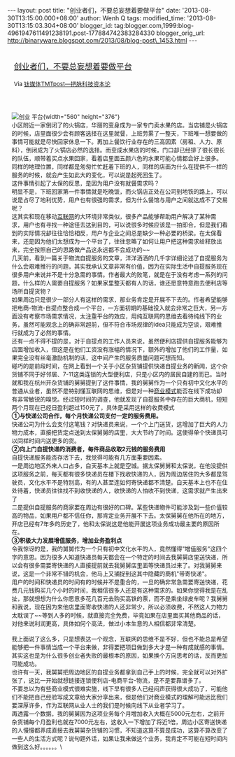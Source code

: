 --- layout: post title: "创业者们，不要总妄想着要做平台" date:
'2013-08-30T13:15:00.000+08:00' author: Wenh Q tags: modified\_time:
'2013-08-30T13:15:03.304+08:00' blogger\_id:
tag:blogger.com,1999:blog-4961947611491238191.post-177884742383284330
blogger\_orig\_url:
http://binaryware.blogspot.com/2013/08/blog-post\_1453.html ---
<div style="margin: 10px; padding: 5px;">

<div style="font-size: 18px;">

[创业者们，不要总妄想着要做平台](http://www.tmtpost.com/60025.html)

</div>

<div style="font-size: 13px;">

Via [钛媒体TMTpost—把脉科技资本论](http://www.tmtpost.com/)

</div>

</div>

<div style="font-size: 13px; padding: 15px 0 10px 10px;">

![创业
平台](http://www.tmtpost.com/wp-content/uploads/2013/08/137779180321.jpg "创业 平台"){width="560"
height="376"}\
小区附近一家倒闭了的火锅店，华丽的变身成为一家专门卖水果的店。当店铺是火锅店的时候，店里面很少会有顾客选择在这里就餐，上班劳累了一整天，下班唯一想要做的事情可能就是尽快回家休息一下。再加上餐饮行业存在的三高因素（房租、人力、原料），倒闭成为了火锅店必然的选择。而变成水果店的时候，门口却已经排了很长很长的队伍，顺带着买点水果回家，看着店里面五颜六色的水果可能心情都会好上很多。\
同样的地理位置，同样都是匆匆忙忙赶着下班的人，同样的店面为什么在提供不一样的服务的时候，就会产生如此大的变化，可以说是起死回生了。\
这件事情引起了太保的反思，是因为用户没有就餐需求吗？\
明显不是，下班回家第一件事情就是吃晚饭，而火锅店正处在公司到地铁的路上，可以说是占尽了地利优势，用户也有很强的需求，但为什么餐馆与用户之间就达成不了交易呢？\
这其实和现在移动[互联网](http://www.tmtpost.com/tag/%E4%BA%92%E8%81%94%E7%BD%91 "查看 互联网 中的全部文章")的大环境非常类似，很多产品能够帮助用户解决了某种需求，用户也有寻找一种途径去达到目的，可以说很多时候应该是一拍即合，但是我们看到的实际情况却往往恰恰相反，用户与企业之间总是缺少一种必要的桥梁。在太保看来，还是因为他们太想成为一个平台了，往往忽略了如何让用户把这种需求给释放出来，完全按照自己的思路做产品这永远都不会成功的\~\~\
几天前，看到一篇关于物流自提服务的文章，洋洋洒洒的几千字详细论述了自提服务为什么会艰难推行的问题，其实我承认文章非常有价值，因为在实际生活中自提服务现在很多用户来说并不是十分急需的事情。作者最大的败笔，就是在于没有考虑一系列的问题，什么样的人需要自提服务？如果家里整天都有人的话，谁还愿意特意跑去便利店等场所自提货物？\
如果周边只是很少一部分人有这样的需求，那业务肯定是开展不下去的。作者希望能够把电商-物流-自提点整合成一个平台，一方面初期的基础投入就会非常之巨大，另一方面没有考察市场需求情况，太注重平台的效应，用纯互联网的思维去看待纯线下的业务，虽然可能观念上的确非常超前，但不符合市场规律的idea只能成为空谈，艰难推行就成为了必然的事情。\
还有一点不得不提的是，对于自提点的工作人员来说，虽然便利店提供自提服务能够为店面增加收入，但这是在他们工资没有涨幅的情况下，额外的增加了他们的工作量，如果完全没有丝毫激励机制的话，这中间产生的服务质量问题可想而知。\
碰巧的是前段时间，在网上看到一个关于小区杂货铺提供快递自提业务的新闻，这个杂货铺不同于好邻居、7-11这类连锁的大型便利店，只是小区内的居民自建的而已。当时就和我在杭州开杂货铺的舅舅提到了这件事情，我的舅舅作为一个只有初中文化水平的普通从业者，虽然不是特别懂互联网的思维，但是对一种[商业模式](http://www.tmtpost.com/tag/structure-of-business "查看 商业模式 中的全部文章")能否在线下成功却有非常敏锐的嗅觉。经过短时间的调查，他就发现了自提服务中存在的巨大商机，短短两个月现在已经日盈利超过150元了，具体是采用这样的收费模式\
**①与快递公司合作，每个月快递公司支付一定的服务费用。**\
快递公司为什么会支付这笔钱？对快递员来说，一个个上门送货，这增加了巨大的人力物力成本，直接把货定点送到太保舅舅的店里，大大节约了时间。这使得单个快递员可以同样时间内送更多的货。\
**②向上门自提快递的消费者，每件商品收取2元钱的服务费用**\
自提快递服务能否存活下去，我觉得可能有几方面重要因素。\
一是周边地区外来人口占多，白天基本上就是空城。据太保舅舅和太保说，在他没提供这项服务之前，每天都有很多快递员在楼下找收快递的人，因为周边居住的大多都是驾驶员，文化水平不是特别高，有的人甚至连如何寄快递都不清楚。白天基本上也不在住处待着，快递员往往找不到收快递的人，收快递的人怕收不到快递，这需求就产生出来了\
二是提供自提服务的商家要在周边有很好的口碑。某些快递物件可能涉及到一些价值较高的物品，如果用户都不信任你，那肯定业务开展不下去。太保舅舅在他所在的地方，开店已经有7年多的历史了，他和太保说这是他能开展这项业务成功最主要的原因所在。\
**③积极大力发展增值服务，增加业务盈利点**\
令我惊讶的是，我的舅舅作为一个只有初中文化水平的人，竟然懂得"增值服务"这四个字的意思。因为很多人知道快递员每天都会在一个特定的时间去我舅舅店里送快递，所以会有很多需要寄快递的人直接提前就去我舅舅店里面等快递员过来了。对我舅舅来说，这是一个非常不错的机会，他马上又捕捉到这其中隐藏的商机"带寄快递"。\
用户的时间和快递员的时间有的时候并不是重合的，一旦的确非常急需要寄送快递，花费几元钱购买几个小时的时间，我相信很多人还是有这种需求的。如果你觉得我是在乱扯，那就想想为什么你愿意多花几百元去购买高铁的票，而不是乘坐绿皮车呢？我舅舅和我说，现在因为来他店里面寄收快递的人还非常少，所以必须收费，不然这人力物力太耽误了\~\~等到人多的时候，就直接完全免费，毕竟如果在店里面买其他商品的话，对他来说利润更高，具体如何个高法，做过小本生意的人相信都非常清楚。\
\
我上面说了这么多，只是想表达一个观念，互联网的思维不是不好，但也不能总是希望能够把一件事情当成一个平台来做，非得要把项目做到多大才是一种有成就感的事情。其实这也是为什么很多创业者失败的最根本的原因，如果换个方向思考的话，反而更加可能成功。\
也许有一天，我舅舅把周边地区的自提业务都拿到自己手上的时候，完全就可以对外扩张了，这比一开始就想链接连锁便利店-电商平台-物流，是不是要靠谱多了。\
不要总以为有些商业模式很难实施，线下早有很多人已经闷声获得很大成功了，可能他们不能把自己经验写成文章给大家分享出来，但是他们对商业模式的理解可能远比我们要深厚许多，作为互联网从业人士的我们是时候向线下从业者学习了。\
再透露一个数据，我的舅舅因为这项业务每个月增加收入大概在5000元左右，之前开杂货铺每个月盈利也就在7000元左右，这收入一下增加了将近1倍，周边小区寄送快递的人慢慢都养成直接去我舅舅杂货铺的习惯，不知道这算不算是成功，这算不算改变了一些人的生活方式呢？说句题外话，如果让我来做这个业务，我肯定不可能在短时间内做到这么好。。。。。。\

</div>
